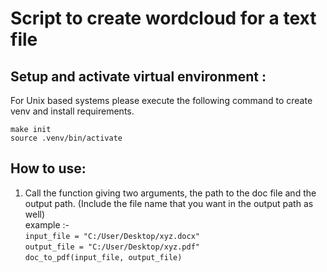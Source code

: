 # Script to create wordcloud for a text file

## Setup and activate virtual environment :
For Unix based systems please execute the following command to create venv and install requirements.
```
make init
source .venv/bin/activate
```

## How to use:
1. Call the function giving two arguments, the path to the doc file and the output path. (Include the file name that you want in the output path as well)
<br> example :-
<br>```input_file = "C:/User/Desktop/xyz.docx"```
<br>```output_file = "C:/User/Desktop/xyz.pdf"```
<br>```doc_to_pdf(input_file, output_file)```

